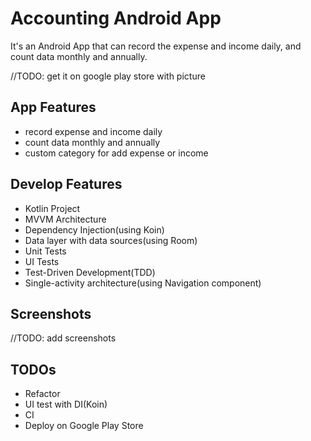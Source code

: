 # Accounting Android App
It's an Android App that can record the expense and income daily, and count data monthly and annually.

//TODO: get it on google play store with picture

## App Features
- record expense and income daily
- count data monthly and annually
- custom category for add expense or income

## Develop Features
- Kotlin Project
- MVVM Architecture
- Dependency Injection(using Koin)
- Data layer with data sources(using Room)
- Unit Tests
- UI Tests
- Test-Driven Development(TDD)
- Single-activity architecture(using Navigation component)

## Screenshots
//TODO: add screenshots

## TODOs
- Refactor
- UI test with DI(Koin)
- CI
- Deploy on Google Play Store

